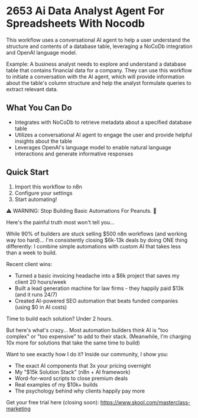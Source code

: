 # 2653 Ai Data Analyst Agent For Spreadsheets With Nocodb

This workflow uses a conversational AI agent to help a user understand the structure and contents of a database table, leveraging a NoCoDb integration and OpenAI language model.

Example: A business analyst needs to explore and understand a database table that contains financial data for a company. They can use this workflow to initiate a conversation with the AI agent, which will provide information about the table's column structure and help the analyst formulate queries to extract relevant data.

## What You Can Do
- Integrates with NoCoDb to retrieve metadata about a specified database table
- Utilizes a conversational AI agent to engage the user and provide helpful insights about the table
- Leverages OpenAI's language model to enable natural language interactions and generate informative responses

## Quick Start
1. Import this workflow to n8n
2. Configure your settings
3. Start automating!

⚠️ WARNING: Stop Building Basic Automations For Peanuts. 🚫

Here's the painful truth most won't tell you...

While 90% of builders are stuck selling $500 n8n workflows (and working way too hard)...
I'm consistently closing $6k-13k deals by doing ONE thing differently:
I combine simple automations with custom AI that takes less than a week to build.

Recent client wins:
* Turned a basic invoicing headache into a $6k project that saves my client 20 hours/week
* Built a lead generation machine for law firms - they happily paid $13k (and it runs 24/7)
* Created AI-powered SEO automation that beats funded companies (using $0 in AI costs)

Time to build each solution? Under 2 hours.

But here's what's crazy...
Most automation builders think AI is "too complex" or "too expensive" to add to their stack.
(Meanwhile, I'm charging 10x more for solutions that take the same time to build)

Want to see exactly how I do it?
Inside our community, I show you:
* The exact AI components that 3x your pricing overnight
* My "$15k Solution Stack" (n8n + AI framework)
* Word-for-word scripts to close premium deals
* Real examples of my $10k+ builds
* The psychology behind why clients happily pay more

Get your free trial here (closing soon): https://www.skool.com/masterclass-marketing
